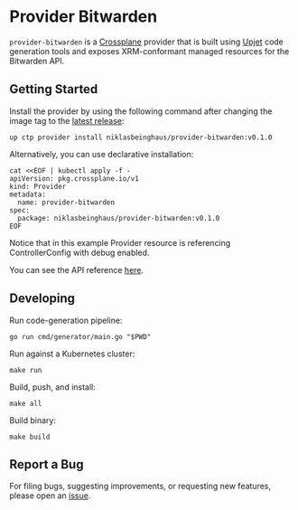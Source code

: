 # Provider Bitwarden

`provider-bitwarden` is a [Crossplane](https://crossplane.io/) provider that
is built using [Upjet](https://github.com/upbound/upjet) code
generation tools and exposes XRM-conformant managed resources for the
Bitwarden API.

## Getting Started

Install the provider by using the following command after changing the image tag
to the [latest release](https://marketplace.upbound.io/providers/niklasbeinghaus/provider-bitwarden):
```
up ctp provider install niklasbeinghaus/provider-bitwarden:v0.1.0
```

Alternatively, you can use declarative installation:
```
cat <<EOF | kubectl apply -f -
apiVersion: pkg.crossplane.io/v1
kind: Provider
metadata:
  name: provider-bitwarden
spec:
  package: niklasbeinghaus/provider-bitwarden:v0.1.0
EOF
```

Notice that in this example Provider resource is referencing ControllerConfig with debug enabled.

You can see the API reference [here](https://doc.crds.dev/github.com/niklasbeinghaus/provider-bitwarden).

## Developing

Run code-generation pipeline:
```console
go run cmd/generator/main.go "$PWD"
```

Run against a Kubernetes cluster:

```console
make run
```

Build, push, and install:

```console
make all
```

Build binary:

```console
make build
```

## Report a Bug

For filing bugs, suggesting improvements, or requesting new features, please
open an [issue](https://github.com/niklasbeinghaus/provider-bitwarden/issues).
